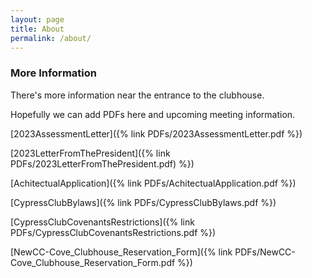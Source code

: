 ```yaml
---
layout: page
title: About
permalink: /about/
---
```


### More Information

There's more information near the entrance to the clubhouse.

Hopefully we can add PDFs here and upcoming meeting information.

[2023AssessmentLetter]({% link PDFs/2023AssessmentLetter.pdf %})

[2023LetterFromThePresident]({% link PDFs/2023LetterFromThePresident.pdf) %})

[AchitectualApplication]({% link PDFs/AchitectualApplication.pdf %})

[CypressClubBylaws]({% link PDFs/CypressClubBylaws.pdf %})

[CypressClubCovenantsRestrictions]({% link PDFs/CypressClubCovenantsRestrictions.pdf %})

[NewCC-Cove_Clubhouse_Reservation_Form]({% link PDFs/NewCC-Cove_Clubhouse_Reservation_Form.pdf %})